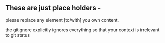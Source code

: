 ## These are just place holders - 

plesae replace any element [to/with] you own content.

the gitignore explicitly ignores everything so that your context is irrelevant to git status
